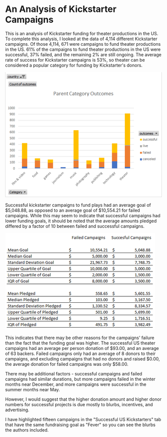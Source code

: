 # An Analysis of Kickstarter Campaigns
This is an analysis of Kickstarter funding for theater productions in the US. 
To complete this analysis, I looked at the data of 4,114 different Kickstarter campaigns. Of those 4,114, 671 were campaigns to fund theater productions in the US. 
61% of the campaigns to fund theater productions in the US were successful, 37% failed, and the remaining 2% are still ongoing. 
The average rate of success for Kickstarter campaigns is 53%, so theater can be considered a popular category for funding by Kickstarter's donors.

![](Parent%20Category%20Outcomes%20Chart.png)

Successful kickstarter campaigns to fund plays had an average goal of  $5,048.88, as opposed to an average goal of  $10,554.21 for failed campaigns.
While this may seem to indicate that successful campaigns had lower funding goals, it should be noted that the average amounts pledged differed by a factor of 10 between failed and successful campaigns. 

![](mean%20and%20median%20chart.PNG)

This indicates that there may be other reasons for the campaigns' failure than the fact that the funding goal was higher. 
The successful US theater campaigns had an average per person donation of $93.00, and an average of 63 backers. 
Failed campaigns only had an average of 8 donors to their campaigns, and excluding campaigns that had no donors and raised $0.00, the average donation for failed campaigns was only $58.00.

There may be additional factors - successful campaigns and failed campaigns had similar durations, but more campaigns failed in the winter months near December, and more campaigns were successful in the summer months near May.

However, I would suggest that the higher donation amount and higher donor numbers for successful projects is due mostly to blurbs, incentives, and advertising. 

I have highlighted fifteen campaigns in the "Successful US Kickstarters" tab that have the same fundraising goal as "Fever" so you can see the blurbs the authors included. 

